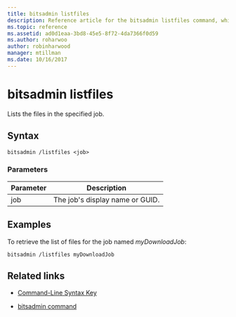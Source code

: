 ```yaml
---
title: bitsadmin listfiles
description: Reference article for the bitsadmin listfiles command, which lists the files in the specified job.
ms.topic: reference
ms.assetid: ad0d1eaa-3bd8-45e5-8f72-4da7366f0d59
ms.author: roharwoo
author: robinharwood
manager: mtillman
ms.date: 10/16/2017
---
```


# bitsadmin listfiles

Lists the files in the specified job.

## Syntax

```
bitsadmin /listfiles <job>
```

### Parameters

| Parameter | Description |
| -------------- | -------------- |
| job | The job's display name or GUID. |

## Examples

To retrieve the list of files for the job named *myDownloadJob*:

```
bitsadmin /listfiles myDownloadJob
```

## Related links

- [Command-Line Syntax Key](command-line-syntax-key.md)

- [bitsadmin command](bitsadmin.md)
